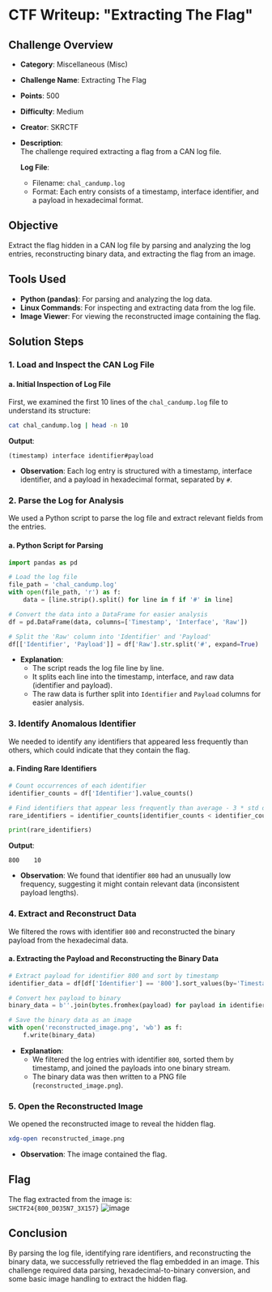 # CTF Writeup: "Extracting The Flag"

## Challenge Overview
- **Category**: Miscellaneous (Misc)
- **Challenge Name**: Extracting The Flag
- **Points**: 500
- **Difficulty**: Medium
- **Creator**: SKRCTF
- **Description**:  
  The challenge required extracting a flag from a CAN log file.

  **Log File**:
  - Filename: `chal_candump.log`
  - Format: Each entry consists of a timestamp, interface identifier, and a payload in hexadecimal format.

## Objective
Extract the flag hidden in a CAN log file by parsing and analyzing the log entries, reconstructing binary data, and extracting the flag from an image.

## Tools Used
- **Python (pandas)**: For parsing and analyzing the log data.
- **Linux Commands**: For inspecting and extracting data from the log file.
- **Image Viewer**: For viewing the reconstructed image containing the flag.

## Solution Steps

### 1. Load and Inspect the CAN Log File

#### a. Initial Inspection of Log File
First, we examined the first 10 lines of the `chal_candump.log` file to understand its structure:

```bash
cat chal_candump.log | head -n 10
```

**Output**:
```
(timestamp) interface identifier#payload
```

- **Observation**: Each log entry is structured with a timestamp, interface identifier, and a payload in hexadecimal format, separated by `#`.

### 2. Parse the Log for Analysis
We used a Python script to parse the log file and extract relevant fields from the entries.

#### a. Python Script for Parsing

```python
import pandas as pd

# Load the log file
file_path = 'chal_candump.log'
with open(file_path, 'r') as f:
    data = [line.strip().split() for line in f if '#' in line]

# Convert the data into a DataFrame for easier analysis
df = pd.DataFrame(data, columns=['Timestamp', 'Interface', 'Raw'])

# Split the 'Raw' column into 'Identifier' and 'Payload'
df[['Identifier', 'Payload']] = df['Raw'].str.split('#', expand=True)
```

- **Explanation**:  
  - The script reads the log file line by line.
  - It splits each line into the timestamp, interface, and raw data (identifier and payload).
  - The raw data is further split into `Identifier` and `Payload` columns for easier analysis.

### 3. Identify Anomalous Identifier
We needed to identify any identifiers that appeared less frequently than others, which could indicate that they contain the flag.

#### a. Finding Rare Identifiers

```python
# Count occurrences of each identifier
identifier_counts = df['Identifier'].value_counts()

# Find identifiers that appear less frequently than average - 3 * std deviation
rare_identifiers = identifier_counts[identifier_counts < identifier_counts.mean() - 3 * identifier_counts.std()]

print(rare_identifiers)
```

**Output**:
```
800    10
```

- **Observation**: We found that identifier `800` had an unusually low frequency, suggesting it might contain relevant data (inconsistent payload lengths).

### 4. Extract and Reconstruct Data
We filtered the rows with identifier `800` and reconstructed the binary payload from the hexadecimal data.

#### a. Extracting the Payload and Reconstructing the Binary Data

```python
# Extract payload for identifier 800 and sort by timestamp
identifier_data = df[df['Identifier'] == '800'].sort_values(by='Timestamp')['Payload']

# Convert hex payload to binary
binary_data = b''.join(bytes.fromhex(payload) for payload in identifier_data)

# Save the binary data as an image
with open('reconstructed_image.png', 'wb') as f:
    f.write(binary_data)
```

- **Explanation**:  
  - We filtered the log entries with identifier `800`, sorted them by timestamp, and joined the payloads into one binary stream.
  - The binary data was then written to a PNG file (`reconstructed_image.png`).

### 5. Open the Reconstructed Image
We opened the reconstructed image to reveal the hidden flag.

```bash
xdg-open reconstructed_image.png
```

- **Observation**: The image contained the flag.

## Flag
The flag extracted from the image is:  
`SHCTF24{800_D035N7_3X157}`
![image](https://github.com/user-attachments/assets/cf55795f-1a76-4537-88c5-8d7eb017f166)

## Conclusion
By parsing the log file, identifying rare identifiers, and reconstructing the binary data, we successfully retrieved the flag embedded in an image. This challenge required data parsing, hexadecimal-to-binary conversion, and some basic image handling to extract the hidden flag.

